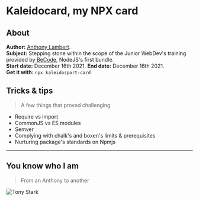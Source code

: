 # Kaleidocard, my NPX card  
  
## About  
                          
**Author:** [Anthony Lambert](https://github.com/Kaleidosport).  
**Subject:** Stepping stone within the scope of the Junior WebDev's training provided by [BeCode](https://github.com/becodeorg), NodeJS's first bundle.  
**Start date:** December 16th 2021.  **End date:** December 16th 2021.  
**Get it with:** ```npx kaleidosport-card```  

## Tricks & tips  
> A few things that proved challenging  
  
* Require vs import
* CommonJS vs ES modules
* Semver  
* Complying with chalk's and boxen's limits & prerequisites
* Nurturing package's standards on Npmjs  
  
---  

## You know who I am  
> From an Anthony to another  

![Tony Stark](https://media.comicbook.com/2017/12/iron-man-easter-egg-1067816.jpeg)      